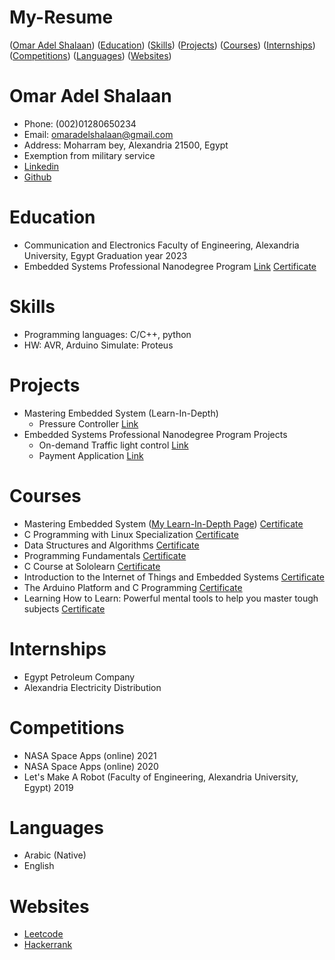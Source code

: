 # My-Resume
([Omar Adel Shalaan](#omar-adel-shalaan))  ([Education](#Education))  ([Skills](#Skills))  ([Projects](#Projects))  ([Courses](#Courses))  ([Internships](#Internships))  ([Competitions](#Competitions))  ([Languages](#Languages))  ([Websites](#Websites))

# Omar Adel Shalaan
  -	Phone: (002)01280650234
  -	Email: omaradelshalaan@gmail.com 
  -	Address: Moharram bey, Alexandria 21500, Egypt
  -	Exemption from military service
  - [Linkedin](https://www.linkedin.com/in/omar-adel-shalaan-67aaa714b/)
  - [Github](https://github.com/OmarAdelShalaan)
# Education
  -	 Communication and Electronics Faculty of Engineering, Alexandria University, Egypt Graduation year 2023
  -  Embedded Systems Professional Nanodegree Program [Link](https://github.com/OmarAdelShalaan/Embedded-Systems-Professional-Nanodegree-Program) [Certificate](./Certificates/Embedded-Systems-Professional-Nanodegree-Program.jpg)

# Skills
  -	Programming languages: C/C++, python 
  -	HW: AVR, Arduino Simulate: Proteus 

# Projects 
  -  Mastering Embedded System (Learn-In-Depth)
		- Pressure Controller [Link](https://github.com/OmarAdelShalaan/Mastering-Embedded-System/tree/main/Projects/Pressure_Controller)
  -	 Embedded Systems Professional Nanodegree Program Projects
		- On-demand Traffic light control [Link](https://github.com/OmarAdelShalaan/Embedded-Systems-Professional-Nanodegree-Program/tree/main/On-demand%20Traffic%20light%20control)
		- Payment Application [Link](https://github.com/OmarAdelShalaan/Embedded-Systems-Professional-Nanodegree-Program/tree/main/Payment%20Application)

# Courses 
  -	Mastering Embedded System  ([My Learn-In-Depth Page](https://www.learn-in-depth.com/online-diploma/omaradelshalaan%40gmail.com))  [Certificate](./Certificates/Learn_In_Depth.jpg)
  - C Programming with Linux Specialization  [Certificate](./Certificates/C_Programming_with_Linux_Specialization)
  -	Data Structures and Algorithms  [Certificate](./Certificates/Data_Structures_and_Algorithms.jpg)  
  -	Programming Fundamentals  [Certificate](./Certificates/Programming_Fundamentals.jpg)  
  -	C Course at Sololearn  [Certificate](./Certificates/C_Sololearn.jpg)   
  -	Introduction to the Internet of Things and Embedded Systems  [Certificate](./Certificates/Introduction_to_the_Internet_of_Things_and_Embedded_Systems.jpg) 
  -	The Arduino Platform and C Programming  [Certificate](./Certificates/The_Arduino_Platform_and_C_Programming.jpg)  
  -	Learning How to Learn: Powerful mental tools to help you master tough subjects  [Certificate](./Certificates/Learning_How_to_Learn_Powerful_mental_tools_to_help_you_master_tough_subjects.jpg)  
  
# Internships 
  -	Egypt Petroleum Company 
  -	Alexandria Electricity Distribution 

# Competitions 
  -	NASA Space Apps (online) 2021 
  -	NASA Space Apps (online) 2020 
  -	Let's Make A Robot (Faculty of Engineering, Alexandria University, Egypt) 2019

# Languages
  - Arabic (Native)
  - English

# Websites
  - [Leetcode](https://leetcode.com/OmarAdelShalaan/)
  - [Hackerrank](https://www.hackerrank.com/omaradelshalaan)
  
